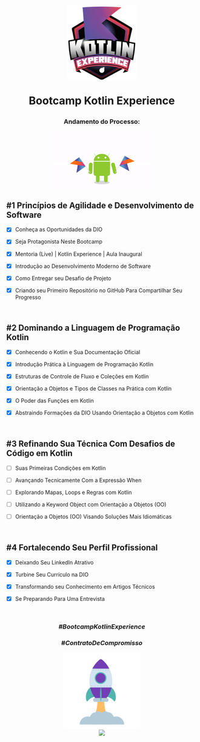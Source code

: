<div align="center">


<h1><img height="200vh" src="Imagens/logo_bootcamp.webp">

Bootcamp Kotlin Experience </h1>

<h3> Andamento do Processo:</h3>

<img height="150vh" src="Imagens/kotlin.gif">

</div>


## #1 Princípios de Agilidade e Desenvolvimento de Software

  - [x] Conheça as Oportunidades da DIO

  - [x] Seja Protagonista Neste Bootcamp
  
  - [x] Mentoria (Live) | Kotlin Experience | Aula Inaugural 

  - [x] Introdução ao Desenvolvimento Moderno de Software

  - [x] Como Entregar seu Desafio de Projeto
 
  - [x] Criando seu Primeiro Repositório no GitHub Para Compartilhar Seu Progresso

  <br/>


## #2 Dominando a Linguagem de Programação Kotlin

  - [X] Conhecendo o Kotlin e Sua Documentação Oficial

  - [x] Introdução Prática à Linguagem de Programação Kotlin
  
  - [x] Estruturas de Controle de Fluxo e Coleções em Kotlin

  - [x] Orientação a Objetos e Tipos de Classes na Prática com Kotlin

  - [x] O Poder das Funções em Kotlin
 
  - [x] Abstraindo Formações da DIO Usando Orientação a Objetos com Kotlin

  <br/>

## #3 Refinando Sua Técnica Com Desafios de Código em Kotlin

  - [ ] Suas Primeiras Condições em Kotlin

  - [ ] Avançando Tecnicamente Com a Expressão When
  
  - [ ] Explorando Mapas, Loops e Regras com Kotlin

  - [ ] Utilizando a Keyword Object com Orientação a Objetos (OO)

  - [ ] Orientação a Objetos (OO) Visando Soluções Mais Idiomáticas

  <br/>  


## #4 Fortalecendo Seu Perfil Profissional

  - [x] Deixando Seu LinkedIn Atrativo

  - [x] Turbine Seu Currículo na DIO
  
  - [x] Transformando seu Conhecimento em Artigos Técnicos

  - [x] Se Preparando Para Uma Entrevista

  <br/>  


  <div align="center">

### _#BootcampKotlinExperience_

### _#ContratoDeCompromisso_

  <img height="200vh" src="Imagens/foguete.gif"><br><a href="https://www.linkedin.com/in/adrianolima-dev/" target="_blank"><img height="40vh" src="https://cdn-icons-png.flaticon.com/512/3536/3536505.png" target="_blank"></a>
</div>